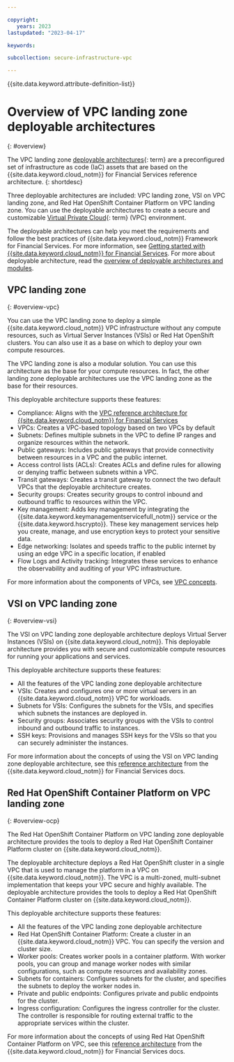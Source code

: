 ```yaml
---

copyright:
   years: 2023
lastupdated: "2023-04-17"

keywords:

subcollection: secure-infrastructure-vpc

---
```


{{site.data.keyword.attribute-definition-list}}

<!-- Make sure each H1/H2/H3/etc. heading is _unique_ to your topic by adding a short but human-readable identifier. -->

# Overview of VPC landing zone deployable architectures
{: #overview}

The VPC landing zone [deployable architectures](#x10293733){: term} are a preconfigured set of infrastructure as code (IaC) assets that are based on the {{site.data.keyword.cloud_notm}} for Financial Services reference architecture.
{: shortdesc}

Three deployable architectures are included: VPC landing zone, VSI on VPC landing zone, and Red Hat OpenShift Container Platform on VPC landing zone. You can use the deployable architectures to create a secure and customizable [Virtual Private Cloud](#x4585403){: term} (VPC) environment.

The deployable architectures can help you meet the requirements and follow the best practices of {{site.data.keyword.cloud_notm}} Framework for Financial Services. For more information, see [Getting started with {{site.data.keyword.cloud_notm}} for Financial Services](/docs/framework-financial-services). For more about deployable architecture, read the [overview of deployable architectures and modules](/docs/solution-as-code?topic=solution-as-code-what-is).

## VPC landing zone
{: #overview-vpc}


You can use the VPC landing zone to deploy a simple {{site.data.keyword.cloud_notm}} VPC infrastructure without any compute resources, such as Virtual Server Instances (VSIs) or Red Hat OpenShift clusters. You can also use it as a base on which to deploy your own compute resources.

The VPC landing zone is also a modular solution. You can use this architecture as the base for your compute resources. In fact, the other landing zone deployable architectures use the VPC landing zone as the base for their resources.

This deployable architecture supports these features:

- Compliance: Aligns with the [VPC reference architecture for {{site.data.keyword.cloud_notm}} for Financial Services](/docs/framework-financial-services?topic=framework-financial-services-vpc-architecture-about)
- VPCs: Creates a VPC-based topology based on two VPCs by default
- Subnets: Defines multiple subnets in the VPC to define IP ranges and organize resources within the network.
- Public gateways: Includes public gateways that provide connectivity between resources in a VPC and the public internet.
- Access control lists (ACLs): Creates ACLs and define rules for allowing or denying traffic between subnets within a VPC.
- Transit gateways: Creates a transit gateway to connect the two default VPCs that the deployable architecture creates.
- Security groups: Creates security groups to control inbound and outbound traffic to resources within the VPC.
- Key management: Adds key management by integrating the {{site.data.keyword.keymanagementservicefull_notm}} service or the {{site.data.keyword.hscrypto}}. These key management services help you create, manage, and use encryption keys to protect your sensitive data.
- Edge networking: Isolates and speeds traffic to the public internet by using an edge VPC in a specific location, if enabled
- Flow Logs and Activity tracking: Integrates these services to enhance the observability and auditing of your VPC infrastructure.


For more information about the components of VPCs, see [VPC concepts](/docs/framework-financial-services?topic=framework-financial-services-vpc-architecture-concepts).

## VSI on VPC landing zone
{: #overview-vsi}

The VSI on VPC landing zone deployable architecture deploys Virtual Server Instances (VSIs) on {{site.data.keyword.cloud_notm}}. This deployable architecture provides you with secure and customizable compute resources for running your applications and services.

This deployable architecture supports these features:

- All the features of the VPC landing zone deployable architecture
- VSIs: Creates and configures one or more virtual servers in an {{site.data.keyword.cloud_notm}} VPC for workloads.
- Subnets for VSIs: Configures the subnets for the VSIs, and specifies which subnets the instances are deployed in.
- Security groups: Associates security groups with the VSIs to control inbound and outbound traffic to instances.
- SSH keys: Provisions and manages SSH keys for the VSIs so that you can securely administer the instances.

<!-- 04/06/2023: not now - Integration with existing VPCs: Deploys the VSIs in an existing VPC so that you can integrate with your existing cloud-based networking architecture. -->

For more information about the concepts of using the VSI on VPC landing zone deployable architecture, see this [reference architecture](/docs/framework-financial-services?topic=framework-financial-services-vpc-architecture-detailed-vsi) from the {{site.data.keyword.cloud_notm}} for Financial Services docs.

## Red Hat OpenShift Container Platform on VPC landing zone
{: #overview-ocp}

The Red Hat OpenShift Container Platform on VPC landing zone deployable architecture provides the tools to deploy a Red Hat OpenShift Container Platform cluster on {{site.data.keyword.cloud_notm}}.

The deployable architecture deploys a Red Hat OpenShift cluster in a single VPC that is used to manage the platform in a VPC on {{site.data.keyword.cloud_notm}}. The VPC is a multi-zoned, multi-subnet implementation that keeps your VPC secure and highly available. The deployable architecture provides the tools to deploy a Red Hat OpenShift Container Platform cluster on {{site.data.keyword.cloud_notm}}.

This deployable architecture supports these features:

- All the features of the VPC landing zone deployable architecture
- Red Hat OpenShift Container Platform: Create a cluster in an {{site.data.keyword.cloud_notm}} VPC. You can specify the version and cluster size.
- Worker pools: Creates worker pools in a container platform. With worker pools, you can group and manage worker nodes with similar configurations, such as compute resources and availability zones.
- Subnets for containers: Configures subnets for the cluster, and specifies the subnets to deploy the worker nodes in.
- Private and public endpoints: Configures private and public endpoints for the cluster.
- Ingress configuration: Configures the ingress controller for the cluster. The controller is responsible for routing external traffic to the appropriate services within the cluster.

For more information about the concepts of using Red Hat OpenShift Container Platform on VPC, see this [reference architecture](/docs/framework-financial-services?topic=framework-financial-services-vpc-architecture-detailed-openshift) from the {{site.data.keyword.cloud_notm}} for Financial Services docs.
